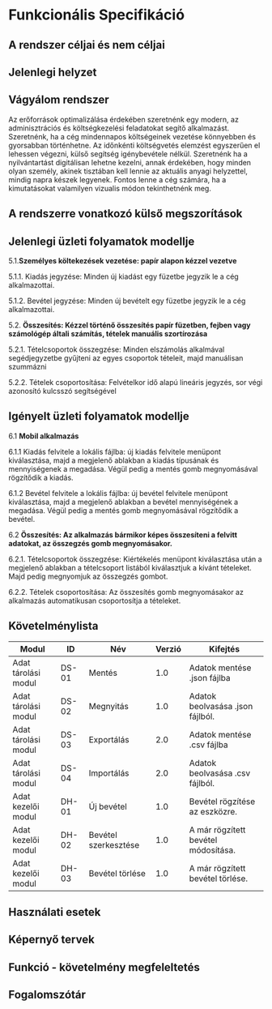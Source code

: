 # Funkcionális Specifikáció

## A rendszer céljai és nem céljai

## Jelenlegi helyzet

## Vágyálom rendszer
Az erőforrások optimalizálása érdekében szeretnénk egy modern, az adminisztrációs és költségkezelési
feladatokat segítő alkalmazást.
Szeretnénk, ha a cég mindennapos költségeinek vezetése könnyebben és gyorsabban történhetne.
Az időnkénti költségvetés elemzést egyszerűen el lehessen végezni, külső segítség
igénybevétele nélkül. Szeretnénk ha a nyilvántartást digitálisan lehetne kezelni,
annak érdekében, hogy minden olyan személy, akinek tisztában kell lennie az aktuális anyagi helyzettel,
mindig napra készek legyenek. Fontos lenne a cég számára, ha a kimutatásokat valamilyen
vizualis módon tekinthetnénk meg.

## A rendszerre vonatkozó külső megszorítások

## Jelenlegi üzleti folyamatok modellje
5.1.**Személyes költekezések vezetése: papír alapon kézzel vezetve**

5.1.1. Kiadás jegyzése: Minden új kiadást egy füzetbe jegyzik le a cég alkalmazottai.

5.1.2. Bevétel jegyzése: Minden új bevételt egy füzetbe jegyzik le a cég alkalmazottai.

5.2. **Összesítés: Kézzel történő összesítés papír füzetben, fejben vagy számológép általi számítás, tételek manuális szortírozása**

5.2.1. Tételcsoportok összegzése: Minden elszámolás alkalmával segédjegyzetbe gyűjteni az egyes csoportok  tételeit, majd manuálisan szummázni

5.2.2. Tételek csoportosítása: Felvételkor idő alapú lineáris jegyzés, sor végi azonosító kulcsszó segítségével

## Igényelt üzleti folyamatok modellje
6.1 **Mobil alkalmazás**

6.1.1 Kiadás felvitele a lokális fájlba: új kiadás felvitele menüpont kiválasztása, majd a megjelenő ablakban a kiadás típusának és mennyiségenek a megadása. Végül pedig a mentés gomb
megnyomásával rögzítődik a kiadás.

6.1.2 Bevétel felvitele a lokális fájlba: új bevétel felvitele menüpont kiválasztása, majd a
megjelenő ablakban a bevétel mennyiségének a megadása. Végül pedig a mentés gomb megnyomásával rögzítődik a bevétel.

6.2 **Összesítés: Az alkalmazás bármikor képes összesíteni a felvitt adatokat, az összegzés gomb megnyomásakor.**

6.2.1. Tételcsoportok összegzése: Kiértékelés menüpont kiválasztása után a megjelenő ablakban a tételcsoport listából kiválasztjuk a kívánt tételeket. Majd pedig megnyomjuk az összegzés gombot.

6.2.2. Tételek csoportosítása: Az összesítés gomb megnyomásakor az alkalmazás automatikusan csoportosítja a tételeket.

## Követelménylista
|Modul|ID|Név|Verzió|Kifejtés|
|--|--|--|--|--|
|Adat tárolási modul|DS-01|Mentés|1.0|Adatok mentése .json fájlba|
|Adat tárolási modul|DS-02|Megnyitás|1.0|Adatok beolvasása .json fájlból.|
|Adat tárolási modul|DS-03|Exportálás|2.0|Adatok mentése .csv fájlba|
|Adat tárolási modul|DS-04|Importálás|2.0|Adatok beolvasása .csv fájlból.|
|Adat kezelői modul|DH-01|Új bevétel|1.0|Bevétel rögzítése az eszközre.|
|Adat kezelői modul|DH-02|Bevétel szerkesztése|1.0|A már rögzített bevétel módosítása.|
|Adat kezelői modul|DH-03|Bevétel törlése|1.0|A már rögzített bevétel törlése.|

## Használati esetek

## Képernyő tervek

## Funkció - követelmény megfeleltetés

## Fogalomszótár